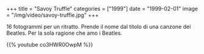 +++
title = "Savoy Truffle"
categories = ["1999"]
date = "1999-02-01"
image = "/img/video/savoy-truffle.jpg"
+++

16 fotogrammi per un ritratto.
Prende il nome dal titolo di una canzone dei Beatles.
Per la sola ragione che amo i Beatles.

{{% youtube co3HWR0OwpM %}}
